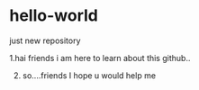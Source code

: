# hello-world
just new repository
 
1.hai friends i am here to learn about this github..

2. so....friends I hope u would help me
